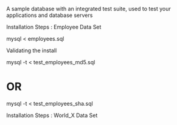 A sample database with an integrated test suite, used to test your applications and database servers

Installation Steps : Employee Data Set 

mysql < employees.sql

Validating the install 

mysql -t < test_employees_md5.sql
# OR
mysql -t < test_employees_sha.sql



Installation Steps : World_X Data Set 


